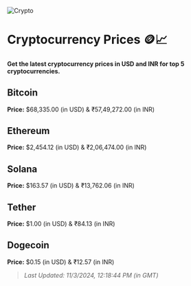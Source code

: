
![Crypto](https://www.techguide.com.au/wp-content/uploads/2020/11/crypto3.jpeg)

# Cryptocurrency Prices 🪙📈

#### Get the latest cryptocurrency prices in USD and INR for top 5 cryptocurrencies.

## Bitcoin

**Price:** $68,335.00 (in USD) & ₹57,49,272.00 (in INR)

## Ethereum

**Price:** $2,454.12 (in USD) & ₹2,06,474.00 (in INR)

## Solana

**Price:** $163.57 (in USD) & ₹13,762.06 (in INR)

## Tether

**Price:** $1.00 (in USD) & ₹84.13 (in INR)

## Dogecoin

**Price:** $0.15 (in USD) & ₹12.57 (in INR)

> _Last Updated: 11/3/2024, 12:18:44 PM (in GMT)_
